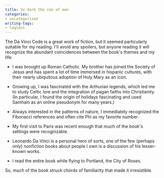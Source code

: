 ```yaml
---
title: So dark the con of man
categories:
- uncategorized
writing-tags:
- tagless
---
```


The Da Vinci Code is a great work of fiction, but it seemed particularly suitable for my reading.  I'll avoid any spoilers, but anyone reading it will recognize the abundant coincidences between the book's themes and my life:




  * I was brought up Roman Catholic.  My brother has joined the Society of Jesus and has spent a lot of time immersed in hispanic cultures, with their nearly ubiquitous adoption of Holy Mary as an icon.


  * Growing up, I was fascinated with the Arthurian legends, which led me to study Celtic lore and the integration of pagan faiths into Christianity.  (In particular, I found the origin of holidays fascinating and used Samhain as an online pseudonym for many years.)


  * Always interested in the patterns of nature, I immediately recognized the Fibonacci references and often cite Phi as my favorite number.


  * My first visit to Paris was recent enough that much of the book's settings were recognizable.


  * Leonardo Da Vinci is a personal hero of sorts, one of the few (perhaps only) nonfiction books about people I own is a discussion of his lesser-known works.


  * I read the entire book while flying to Portland, the City of Roses.

So, much of the book struck chords of familiarity that made it irresistible.

